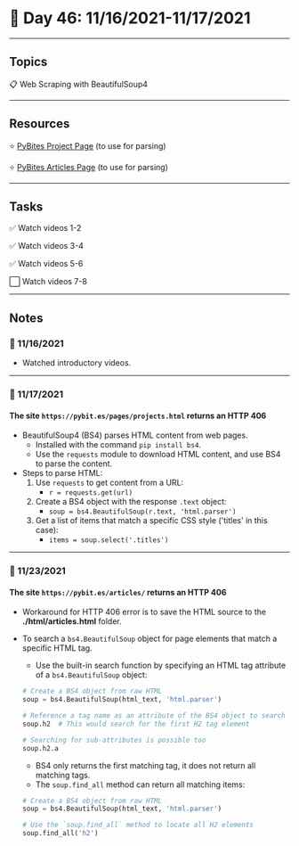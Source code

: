 # :calendar: Day 46: 11/16/2021-11/17/2021

---

## Topics

:clipboard: Web Scraping with BeautifulSoup4

---

## Resources

:star: [PyBites Project Page](https://pybit.es/pages/projects.html) (to use for parsing)

:star: [PyBites Articles Page](https://pybit.es/articles/) (to use for parsing)

---

## Tasks

:white_check_mark: Watch videos 1-2

:white_check_mark: Watch videos 3-4

:white_check_mark: Watch videos 5-6

:white_large_square: Watch videos 7-8

---

## Notes

### :notebook: 11/16/2021

- Watched introductory videos.

---

### :notebook: 11/17/2021

#### The site `https://pybit.es/pages/projects.html` returns an HTTP 406

- BeautifulSoup4 (BS4) parses HTML content from web pages.
    - Installed with the command `pip install bs4`.
    - Use the `requests` module to download HTML content, and use BS4 to parse the content.
- Steps to parse HTML:
    1. Use `requests` to get content from a URL:
        - `r = requests.get(url)`
    2. Create a BS4 object with the response `.text` object:
        - `soup = bs4.BeautifulSoup(r.text, 'html.parser')`
    3. Get a list of items that match a specific CSS style ('titles' in this case):
        - `items = soup.select('.titles')`

---

### :notebook: 11/23/2021

#### The site `https://pybit.es/articles/` returns an HTTP 406

- Workaround for HTTP 406 error is to save the HTML source to the **./html/articles.html** folder.
- To search a `bs4.BeautifulSoup` object for page elements that match a specific HTML tag.
    - Use the built-in search function by specifying an HTML tag attribute of a `bs4.BeautifulSoup` object:

    ```python
    # Create a BS4 object from raw HTML
    soup = bs4.BeautifulSoup(html_text, 'html.parser')

    # Reference a tag name as an attribute of the BS4 object to search for matches
    soup.h2  # This would search for the first H2 tag element

    # Searching for sub-attributes is possible too
    soup.h2.a
    ```

    - BS4 only returns the first matching tag, it does not return all matching tags.
    - The `soup.find_all` method can return all matching items:

     ```python
    # Create a BS4 object from raw HTML
    soup = bs4.BeautifulSoup(html_text, 'html.parser')

    # Use the `soup.find_all` method to locate all H2 elements
    soup.find_all('h2')
    ```
